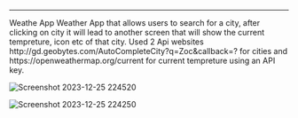 <hr> Weathe App
Weather App that allows users to search for a city, after clicking on city it will lead to another screen that will show the current tempreture, icon etc of that city. 
Used 2 Api websites http://gd.geobytes.com/AutoCompleteCity?q=Zoc&callback=? for cities and https://openweathermap.org/current for current tempreture using an API key. 

![Screenshot 2023-12-25 224520](https://github.com/faalim/WeatherApp/assets/109769086/d370cae0-f33d-4a45-ad15-cbd0f7a32895)

![Screenshot 2023-12-25 224250](https://github.com/faalim/WeatherApp/assets/109769086/14895fc8-45d3-475a-8b4a-6a446b178d8b)
